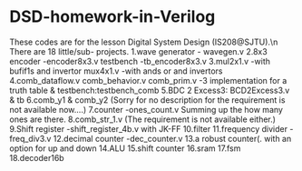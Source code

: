 # DSD-homework-in-Verilog
These codes are for the lesson Digital System Design (IS208@SJTU).\n
There are 18 little/sub- projects.
1.wave generator - wavegen.v
2.8x3 encoder -encoder8x3.v
  testbench -tb_encoder8x3.v
3.mul2x1.v -with bufif1s and invertor 
  mux4x1.v -with ands or and invertors
4.comb_dataflow.v 
  comb_behavior.v
  comb_prim.v 
  -3 implementation for a truth table
  & testbench:testbench_comb
5.BDC 2 Excess3: BCD2Excess3.v & tb
6.comb_y1 & comb_y2 (Sorry for no description for the requirement is not available now....)
7.counter -ones_count.v
  Summing up the how many ones are there.
8.comb_str_1.v (The requirement is not available either.)
9.Shift register -shift_register_4b.v with JK-FF
10.filter
11.frequency divider -freq_div3.v
12.decimal counter -dec_counter.v
13.a robust counter(. with an option for up and down
14.ALU 
15.shift counter
16.sram
17.fsm
18.decoder16b

